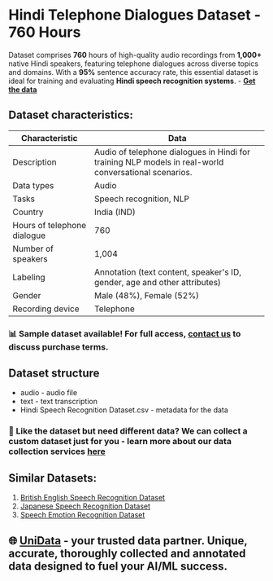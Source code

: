 # Hindi Telephone Dialogues Dataset - 760 Hours
Dataset comprises **760** hours of high-quality audio recordings from **1,000+** native Hindi speakers, featuring telephone dialogues across diverse topics and domains. With a **95%** sentence accuracy rate, this essential dataset is ideal for training and evaluating **Hindi speech recognition systems**. - **[Get the data](https://unidata.pro/datasets/hindi-speech-recognition-dataset/?utm_source=github-nlp&utm_medium=referral&utm_campaign=hindi-speech-recognition-dataset)**
## Dataset characteristics:
| Characteristic               | Data                                                                 |
|------------------------------|----------------------------------------------------------------------|
| Description                  | Audio of telephone dialogues in Hindi for training NLP models in real-world conversational scenarios. |
| Data types                   | Audio                                                               |
| Tasks                        | Speech recognition, NLP                                             |
| Country                      | India (IND)                                                         |
| Hours of telephone dialogue  | 760                                                                 |
| Number of speakers           | 1,004                                                               |
| Labeling                     | Annotation (text content, speaker's ID, gender, age and other attributes) |
| Gender                       | Male (48%), Female (52%)                                            |
| Recording device             | Telephone                                                           |ce, 0 for absence) |
### 📊 Sample dataset available! For full access, [contact us](https://unidata.pro/datasets/hindi-speech-recognition-dataset/?utm_source=github-nlp&utm_medium=referral&utm_campaign=hindi-speech-recognition-dataset) to discuss purchase terms.
## Dataset structure
- audio - audio file
- text - text transcription  
- Hindi Speech Recognition Dataset.csv - metadata for the data

### 🧩 Like the dataset but need different data? We can collect a custom dataset just for you - learn more about our data collection services [here](https://unidata.pro/datasets/hindi-speech-recognition-dataset/?utm_source=github-nlp&utm_medium=referral&utm_campaign=hindi-speech-recognition-dataset)

## Similar Datasets:
1. [British English Speech Recognition Dataset](https://unidata.pro/datasets/british-english-speech-recognition-dataset/?utm_source=github-nlp&utm_medium=referral&utm_campaign=hindi-speech-recognition-dataset)
2. [Japanese Speech Recognition Dataset](https://unidata.pro/datasets/japanese-speech-recognition-dataset/?utm_source=github-nlp&utm_medium=referral&utm_campaign=hindi-speech-recognition-dataset)
3. [Speech Emotion Recognition Dataset](https://unidata.pro/datasets/speech-emotion-recognition/?utm_source=github-nlp&utm_medium=referral&utm_campaign=hindi-speech-recognition-dataset)

## 🌐 [UniData](https://unidata.pro/datasets/hindi-speech-recognition-dataset/?utm_source=github-nlp&utm_medium=referral&utm_campaign=hindi-speech-recognition-dataset) - your trusted data partner. Unique, accurate, thoroughly collected and annotated data designed to fuel your AI/ML success.

